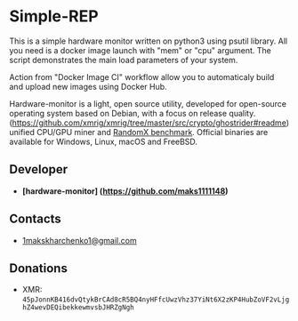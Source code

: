 # Simple-REP
This is a simple hardware monitor written on python3 using psutil library. All you need is a docker image launch with "mem" or "cpu" argument. The script demonstrates the main load parameters of your system.

Action from "Docker Image CI" workflow allow you to automaticaly build and upload new images using Docker Hub.

Hardware-monitor is a light, open source utility, developed for open-source operating system based on Debian, with a focus on release quality.
(https://github.com/xmrig/xmrig/tree/master/src/crypto/ghostrider#readme) unified CPU/GPU miner and [RandomX benchmark](https://xmrig.com/benchmark). Official binaries are available for Windows, Linux, macOS and FreeBSD.


## Developer
* **[hardware-monitor] (https://github.com/maks1111148)**

## Contacts
* 1makskharchenko1@gmail.com

## Donations
* XMR: `45pJonnKB416dvQtykBrCAd8cR5BQ4nyHFfcUwzVhz37YiNt6X2zKP4HubZoVF2vLjghZ4wevDEQibekkewmvsbJHRZgNgh`
